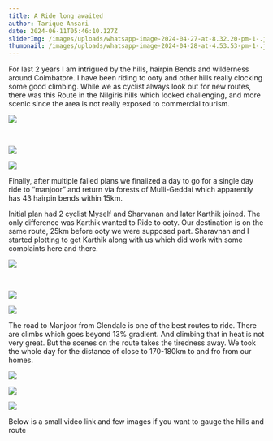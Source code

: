 ```yaml
---
title: A Ride long awaited
author: Tarique Ansari
date: 2024-06-11T05:46:10.127Z
sliderImg: /images/uploads/whatsapp-image-2024-04-27-at-8.32.20-pm-1-.jpeg
thumbnail: /images/uploads/whatsapp-image-2024-04-28-at-4.53.53-pm-1-.jpeg
---
```



For last 2 years I am intrigued by the hills, hairpin Bends and wilderness around Coimbatore. I have been riding to ooty and other hills really clocking some good climbing. While we as cyclist always look out for new routes, there was this Route in the Nilgiris hills which looked challenging, and more scenic since the area is not really exposed to commercial tourism.

![](/images/uploads/whatsapp-image-2024-06-11-at-11.20.35-am.jpeg)

 

![](/images/uploads/whatsapp-image-2024-04-28-at-4.53.54-pm.jpeg)

![](/images/uploads/whatsapp-image-2024-06-11-at-11.20.36-am.jpeg)

Finally, after multiple failed plans we finalized a day to go for a single day ride to “manjoor” and return via forests of Mulli-Geddai which apparently has 43 hairpin bends within 15km.

Initial plan had 2 cyclist Myself and Sharvanan and later Karthik joined. The only difference was Karthik wanted to Ride to ooty. Our destination is on the same route, 25km before ooty we were supposed part. Sharavnan and I started plotting to get Karthik along with us which did work with some complaints here and there.

![](/images/uploads/1.jpeg)

 

![](/images/uploads/whatsapp-image-2024-04-28-at-4.53.53-pm.jpeg)

![](/images/uploads/whatsapp-image-2024-06-11-at-11.20.35-am-1-.jpeg)

The road to Manjoor from Glendale is one of the best routes to ride. There are climbs which goes beyond 13% gradient. And climbing that in heat is not very great. But the scenes on the route takes the tiredness away. We took the whole day for the distance of close to 170-180km to and fro from our homes.

![](/images/uploads/whatsapp-image-2024-06-11-at-11.20.38-am.jpeg)

![](/images/uploads/whatsapp-image-2024-04-28-at-4.53.55-pm.jpeg)

![](/images/uploads/whatsapp-image-2024-06-11-at-11.20.38-am-1-.jpeg)

Below is a small video link and few images if you want to gauge the hills and route